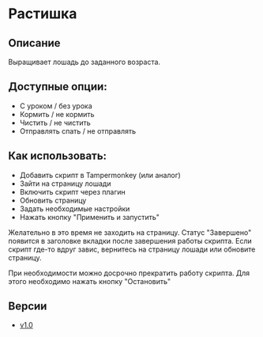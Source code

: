 # Растишка

## Описание
Выращивает лошадь до заданного возраста.

## **Доступные опции:**
- С уроком / без урока
- Кормить / не кормить
- Чистить / не чистить
- Отправлять спать / не отправлять

## **Как использовать:**
- Добавить скрипт в Tampermonkey (или аналог)
- Зайти на страницу лошади
- Включить скрипт через плагин
- Обновить страницу
- Задать необходимые настройки
- Нажать кнопку "Применить и запустить"

Желательно в это время не заходить на страницу. Статус "Завершено" появится в заголовке вкладки после завершения работы скрипта. Если скрипт где-то вдруг завис, вернитесь на страницу лошади или обновите страницу.

При необходимости можно досрочно прекратить работу скрипта. Для этого необходимо нажать кнопку "Остановить"

## Версии
- [v1.0](https://github.com/4eDo/lowadi/blob/main/GrowMe/GrowMe_v1.0.min.user.js)
